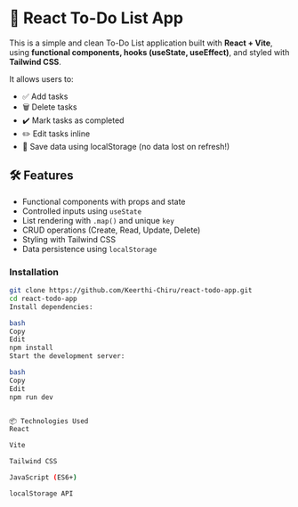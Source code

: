 # 📝 React To-Do List App

This is a simple and clean To-Do List application built with **React + Vite**, using **functional components, hooks (useState, useEffect)**, and styled with **Tailwind CSS**.

It allows users to:
- ✅ Add tasks
- 🗑️ Delete tasks
- ✔️ Mark tasks as completed
- ✏️ Edit tasks inline
- 💾 Save data using localStorage (no data lost on refresh!)

## 🛠️ Features

- Functional components with props and state
- Controlled inputs using `useState`
- List rendering with `.map()` and unique `key`
- CRUD operations (Create, Read, Update, Delete)
- Styling with Tailwind CSS
- Data persistence using `localStorage`

### Installation



```bash
git clone https://github.com/Keerthi-Chiru/react-todo-app.git
cd react-todo-app
Install dependencies:

bash
Copy
Edit
npm install
Start the development server:

bash
Copy
Edit
npm run dev


📦 Technologies Used
React

Vite

Tailwind CSS

JavaScript (ES6+)

localStorage API